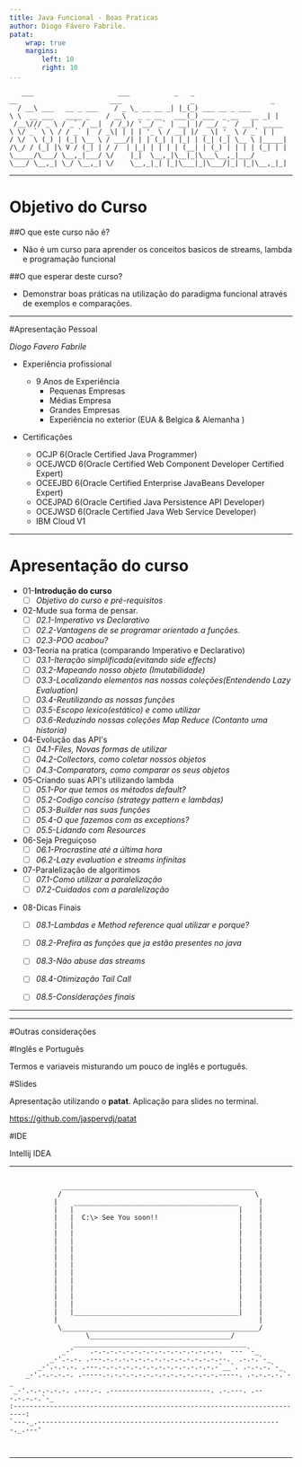 ```yaml
---
title: Java Funcional - Boas Praticas
author: Diogo Fávero Fabrile.
patat:
    wrap: true
    margins:
        left: 10
        right: 10
...
```


~~~~~~~
   ___                     ___           _   _                          __                       ___                 _                   _ 
  / __\ ___   __ _ ___    / _ \_ __ __ _| |_(_) ___ __ _ ___            \ \  __ ___   ____ _    / __\   _ _ __   ___(_) ___  _ __   __ _| |
 /__\/// _ \ / _` / __|  / /_)/ '__/ _` | __| |/ __/ _` / __|  _____     \ \/ _` \ \ / / _` |  / _\| | | | '_ \ / __| |/ _ \| '_ \ / _` | |
/ \/  \ (_) | (_| \__ \ / ___/| | | (_| | |_| | (_| (_| \__ \ |_____| /\_/ / (_| |\ V / (_| | / /  | |_| | | | | (__| | (_) | | | | (_| | |
\_____/\___/ \__,_|___/ \/    |_|  \__,_|\__|_|\___\__,_|___/         \___/ \__,_| \_/ \__,_| \/    \__,_|_| |_|\___|_|\___/|_| |_|\__,_|_|
~~~~~~~


        

---

# Objetivo do Curso

##O que este curso não é?

* Não é um curso para aprender os conceitos basicos de streams, lambda e programação funcional

##O que esperar deste curso?

* Demonstrar boas práticas na utilização do paradigma funcional através de exemplos e comparações. 


---

#Apresentação Pessoal

_Diogo Favero Fabrile_

* Experiência profissional 
    + 9 Anos de Experiência
        + Pequenas Empresas
        + Médias  Empresa
        + Grandes Empresas
        + Experiência no exterior (EUA & Belgica & Alemanha )        
        
* Certificações
    + OCJP 6(Oracle Certified Java Programmer)
    + OCEJWCD 6(Oracle Certified Web Component Developer Certified Expert)
    + OCEEJBD 6(Oracle Certified Enterprise JavaBeans Developer Expert)
    + OCEJPAD 6(Oracle Certified Java Persistence API Developer)
    + OCEJWSD 6(Oracle Certified Java Web Service Developer)
    + IBM Cloud V1

    
---

# Apresentação do curso

* 01-**Introdução do curso**
    + [ ] _Objetivo do curso e pré-requisitos_
* 02-Mude sua forma de pensar.
    + [ ] _02.1-Imperativo vs Declarativo_
    + [ ] _02.2-Vantagens de se programar orientado a funções._
    + [ ] _02.3-POO acabou?_
* 03-Teoria na pratica (comparando Imperativo e Declarativo)
    + [ ] _03.1-Iteração simplificada(evitando side effects)_
    + [ ] _03.2-Mapeando nosso objeto (Imutabilidade)_
    + [ ] _03.3-Localizando elementos nas nossas coleções(Entendendo Lazy Evaluation)_
    + [ ] _03.4-Reutilizando as nossas funções_
    + [ ] _03.5-Escopo lexico(estático) e como utilizar_
    + [ ] _03.6-Reduzindo nossas coleções Map Reduce (Contanto uma historia)_
* 04-Evolução das API's
    + [ ] _04.1-Files, Novas formas de utilizar_
    + [ ] _04.2-Collectors, como coletar nossos objetos_
    + [ ] _04.3-Comparators, como comparar os seus objetos_
* 05-Criando suas API's utilizando lambda
    + [ ] _05.1-Por que temos os métodos default?_
    + [ ] _05.2-Codigo conciso (strategy pattern e lambdas)_
    + [ ] _05.3-Builder nas suas funções_
    + [ ] _05.4-O que fazemos com as exceptions?_
    + [ ] _05.5-Lidando com Resources_
* 06-Seja Preguiçoso
    + [ ] _06.1-Procrastine até a última hora_
    + [ ]   _06.2-Lazy evaluation e streams infinitas_    
* 07-Paralelização de algoritimos
    + [ ] _07.1-Como utilizar a paralelização_
    + [ ] _07.2-Cuidados com a paralelização_
+ 08-Dicas Finais
    + [ ] _08.1-Lambdas e Method reference qual utilizar e porque?_
    + [ ] _08.2-Prefira as funções que ja estão presentes no java_
    + [ ] _08.3-Não abuse das streams_
    + [ ] _08.4-Otimização Tail Call_
    + [ ] _08.5-Considerações finais_
    
    
---

---

#Outras considerações

#Inglês e Português

Termos e variaveis misturando um pouco de inglês e português. 

#Slides

Apresentação utilizando o **patat**. Aplicação para slides no terminal.

https://github.com/jaspervdj/patat

#IDE

Intellij IDEA


---

~~~~~

             ________________________________________________
            /                                                \
           |    _________________________________________     |
           |   |                                         |    |
           |   |  C:\> See You soon!!                    |    |
           |   |                                         |    |
           |   |                                         |    |
           |   |                                         |    |
           |   |                                         |    |
           |   |                                         |    |
           |   |                                         |    |
           |   |                                         |    |
           |   |                                         |    |
           |   |                                         |    |
           |   |                                         |    |
           |   |                                         |    |
           |   |_________________________________________|    |
           |                                                  |
            \_________________________________________________/
                   \___________________________________/
                ___________________________________________
             _-'    .-.-.-.-.-.-.-.-.-.-.-.-.-.-.-.-.  --- `-_
          _-'.-.-. .---.-.-.-.-.-.-.-.-.-.-.-.-.-.-.--.  .-.-.`-_
       _-'.-.-.-. .---.-.-.-.-.-.-.-.-.-.-.-.-.-.-.-`__`. .-.-.-.`-_
    _-'.-.-.-.-. .-----.-.-.-.-.-.-.-.-.-.-.-.-.-.-.-----. .-.-.-.-.`-_
 _-'.-.-.-.-.-. .---.-. .-------------------------. .-.---. .---.-.-.-.`-_
:-------------------------------------------------------------------------:
`---._.-------------------------------------------------------------._.---'
                              


~~~~~

---